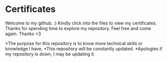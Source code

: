 # Certificates
Welcome to my github. :)
Kindly click into the files to view my certificates.
Thanks for spending time to explore my repository.
Feel free and come again. Thanks <3 






*The purpose for this repository is to know more technical skills or knowledge I have.
*This repository will be constantly updated. 
*Apologies if my repository is down, I may be updating it.
